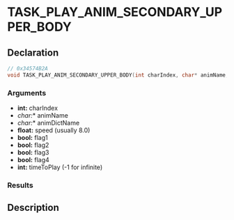 # TASK_PLAY_ANIM_SECONDARY_UPPER_BODY

## Declaration
```cpp
// 0x34574B2A
void TASK_PLAY_ANIM_SECONDARY_UPPER_BODY(int charIndex, char* animName, char* animDictName, float speed, bool flag1, bool flag2, bool flag3, bool flag4, int timeToPlay);
```

### Arguments
- **int:** charIndex
- **char*:** animName
- **char*:** animDictName
- **float:** speed (usually 8.0)
- **bool:** flag1
- **bool:** flag2
- **bool:** flag3
- **bool:** flag4
- **int:** timeToPlay (-1 for infinite)

### Results

## Description
